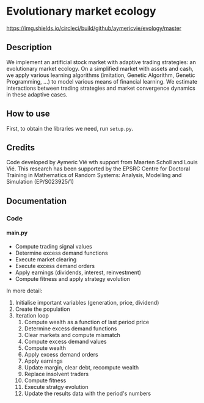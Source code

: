 # Evolutionary market ecology

https://img.shields.io/circleci/build/github/aymericvie/evology/master

## Description

We implement an artificial stock market with adaptive trading strategies: an evolutionary market ecology. On a simplified market with assets and cash, we apply various learning algorithms (imitation, Genetic Algorithm, Genetic Programming, ...) to model various means of financial learning. We estimate interactions between trading strategies and market convergence dynamics in these adaptive cases.

## How to use

First, to obtain the libraries we need, run ```setup.py```.

## Credits

Code developed by Aymeric Vié wth support from Maarten Scholl and Louis Vié. This research has been supported by the EPSRC Centre for Doctoral Training in Mathematics of Random Systems: Analysis, Modelling and Simulation (EP/S023925/1)

## Documentation

### Code

#### main.py

* Compute trading signal values
* Determine excess demand functions
* Execute market clearing
* Execute excess demand orders
* Apply earnings (dividends, interest, reinvestment)
* Compute fitness and apply strategy evolution

In more detail:
1. Initialise important variables (generation, price, dividend)
2. Create the population
3. Iteration loop
    1. Compute wealth as a function of last period price
    2. Determine excess demand functions
    3. Clear markets and compute mismatch
    4. Compute excess demand values
    5. Compute wealth
    6. Apply excess demand orders
    7. Apply earnings
    8. Update margin, clear debt, recompute wealth
    9. Replace insolvent traders
    10. Compute fitness
    11. Execute stratgy evolution
    12. Update the results data with the period's numbers

